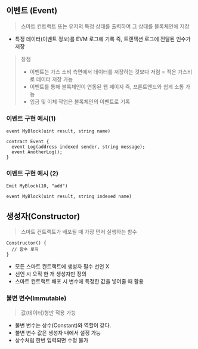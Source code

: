 ## 이벤트 (Event)

> 스마트 컨트랙트 또는 유저의 특정 상태를
> 출력하여 그 상태를 블록체인에 저장

- 특정 데이터(이벤트 정보)를 EVM 로그에 기록
  즉, 트랜잭션 로그에 전달된 인수가 저장

> 장점
> - 이벤트는 가스 소비 측면에서 데이터를 저장하는 것보다 저렴
>   = 적은 가스비로 데이터 저장 가능
> - 이벤트를 통해 블록체인이 연동된 웹 페이지
>   즉, 프론트엔드와 쉽게 소통 가능
> - 입금 및 이체 작업은 블록체인의 이벤트로 기록

### 이벤트 구현 예시(1)

```sol
event MyBlock(uint result, string name)
```

```sol
contract Event {
  event Log(address indexed sender, string message);
  event AnotherLog();
}
```

### 이벤트 구현 예시 (2)

```sol
Emit MyBlock(10, "add")
```

```sol
event MyBlock(uint result, string indexed name)
```

## 생성자(Constructor)
> 스마트 컨트랙트가 배포될 때 가장 먼저 실행하는 함수

```sol
Constructor() {
  // 함수 로직  
}
```
- 모든 스마트 컨트랙트에 생성자 필수 선언 X
- 선언 시 오직 한 개 생성자만 정의
- 스마트 컨트랙트 배포 시 변수에 특정한 값을 넣어줄 때 활용

### 불변 변수(Immutable)
> 값(데이터)형만 적용 가능

- 불변 변수는 상수(Constant)와 역할이 같다.
- 불변 변수 값은 생성자 내에서 설정 가능
- 상수처럼 한번 입력되면 수정 불가
